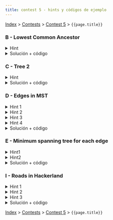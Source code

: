 ```yaml
---
title: contest 5 - hints y códigos de ejemplo
---
```


[Index](../index) > [Contests](../contests) > [Contest 5](../contests#contest-5) > ```{{page.title}}```


### B - Lowest Common Ancestor
<details> 
  <summary>Hint</summary>
  Problema "hello world" de LCA. Si te complicas implementádolo por primera vez, en los apuntes hay implementaciones de ejemplo, aunque recomiendo la primera vez entender bien la estructura en vez de hacer copy paste ciegamente.
</details>
<details>
  <summary>Solución + código</summary>
  <a href="https://github.com/PabloMessina/Competitive-Programming-Material/blob/master/Solved%20problems/SPOJ/LCA_LowestCommonAncestor.cpp">Código de ejemplo</a>
</details>

### C - Tree 2

<details> 
  <summary>Hint</summary>
  Un diametro de un grafo se define como un par de nodos (a,b) tal que la distancia entre ellos es maxima. Un grafo puede tener multiples diametros. Los diametros cumplen varias propiedades interesantes:

<ol>
    <li>Dado un nodo cualquiera u, sea v el nodo mas lejano de u. Esta garantizado que v es el extremo de un diametro.</li>
    <li>Dado un diametro (a,b) y un nodo u cualquiera, esta garantizado que a o b es uno de los nodos mas lejanos a u (es decir, no existe un nodo x tal que dist(x,u) sea mayor a max(dist(a,u),dist(b,u)).</li>
</ol>

La demostracion de estas propiedades queda como ejercicio. La propiedad 1 puede usarse para encontrar un diametro del arbol, y la propiedad 2 puede usarse para responder las queries de manera eficiente.

</details>
<details> 
  <summary>Solución + código</summary>
  <p>
  Para encontrar un diametro del arbol, puede hacerse bfs desde un nodo cualquiera. Sea <strong>a</strong> el ultimo nodo visitado (que sabemos es el extremo de un diametro). Luego podemos hacer bfs de nuevo partiendo desde <strong>a</strong> y guardando en <strong>b</strong> el ultimo nodo visitado. Tenemos que (<strong>a</strong>,<strong>b</strong>) es un diametro del arbol.
    </p><p>
  Ahora supongamos que nos dan una query <strong>v</strong>,<strong>d</strong>. Sabemos que solo necesitamos revisar <strong>a</strong> y <strong>b</strong> para encontrar un nodo mas lejano de <strong>v</strong>. Sea <strong>w</strong> este nodo. Si dist(<strong>v</strong>, <strong>w</strong>) es menor a <strong>d</strong>, podemos responder inmediatamente 0. Si la profundidad de <strong>v</strong> es menor o igual a <strong>d</strong>, entonces basta responder el <strong>d</strong>-esimo ancestro de v. En otro caso, podemos responder el ancestro (dist(<strong>v</strong>,<strong>w</strong>)-<strong>d</strong>)-esimo de <strong>w</strong>.
</p><p>
  Para calcular distancias y ancestros en tiempo logaritmico podemos utilizar el metodo de Binary Lifting.
</p>
  <a href="https://github.com/ProgramacionCompetitivaPUC/IIC2553-2019-2/blob/master/code_samples/contest5/C_Tree_2.cpp">Código de ejemplo</a>
</details>

### D - Edges in MST

<details> 
  <summary>Hint 1</summary>
  Notar que todos los posibles MSTs de un grafo pueden ser generados por el algoritmo de Kruskal si es que ordenamos las aristas de la forma correcta: al ordenar las aristas de menor a mayor costo, cuando haya empates ponemos primero las aristas del MST que queremos generar (queda como ejercicio teórico para el lector convencerse 100% de que esto funciona). Y del mismo modo, Kruskal es un algoritmo correcto, por lo que siempre encuentra MSTs válidos de un grafo. Es decir, el conjunto de MSTs de un grafo y el conjunto de posibles outputs de Kruskal son iguales.
</details>

<details> 
  <summary>Hint 2</summary>
  Notar que lo único que determina qué MST va a encontrar Kruskal es la forma en que ordenamos las aristas cuando hay empate por costo. si todas las aristas tuviesen costos distintos, entonces sólo hay una única forma de ordenar las aristas y por consiguiente Kruskal sólo puede generar un único MST. En cambio, si hay empates por costo, según cómo ordenemos las aristas empatadas, el MST encontrado por Kruskal podría ser diferente.
</details>

<details> 
  <summary>Hint 3</summary>
  Una vez que las aristas ya están ordenadas, recordemos que Kruskal usa un union-find por debajo para tomar la decisión de qué aristas poner y qué aristas no. Ahora, cuando Kruskal itera sobre las aristas, podemos mentalmente visualizar este proceso en "batches", donde cada batch son todas las aristas que empatan en un costo dado. Por ej. el primer batch son todas las aristas que empatan en costo C1, el segundo batch son todas las aristas que empatan en costo C2, etc. El orden de los batches es fijo, pero cómo están las aristas ordenadas dentro de cada batch puede variar. La observación clave que hay que hacer aquí es que el estado del Union-Find al momento de procesar el i-ésimo batch <strong>es siempre el mismo, independiente de cómo hayan estado permutadas las aristas en los batches previos</strong>. ¿Por qué? Básicamente porque las aristas que van antes del batch i-ésimo son siempre las mismas, y cada arista es una instrucción de unir 2 conjuntos en el Union-Find, y da lo mismo en qué orden ejecutemos las instrucciones, el resultado final es siempre el mismo.
</details>


<details> 
  <summary>Hint 4</summary>
  ¿Entonces de qué depende qué aristas del batch i-ésimo Kruskal va a poner y qué aristas va a ignorar? Sabemos que no depende del orden de los batches previos, pero sí puede depender del orden dentro del batch i-ésimo mismo. Si vemos los conjuntos del Union-Find como nodos, entonces cada arista e=(u,v) del batch i-ésimo se puede reinterpretar como una arista e' = (findSet(u), findSet(v)). Entonces si e' es un self-loop, <strong>NUNCA</strong> va, si e' forma parte de un ciclo, <strong>A VECES</strong> va, y e' es una <strong>arista de corte</strong> (la única otra opción que queda) entonces <strong>SIEMPRE</strong> va.
</details>

<details> 
  <summary>Solución + código</summary>
  Lo que hacemos es ejecutar Kruskal pero con la modificación de procesar las aristas empatadas en batches. Para cada batch primero armamos un grafo temporal donde los nodos son los conjuntos del Union-Find en ese instante, y las aristas del batch actual las traducimos a aristas en este grafo temporal. Los self-loops los podemos omitir y taggear como "none" altiro, y en el grafo temporal debemos encontrar las arista de corte y las aristas que forman parte de ciclos. Esto lo podemos hacer con el algoritmo de Tarjan para encontrar aristas de corte en un grafo (cuidado: el grafo no es necesariamente conexo, hay que correrlo por cada componente conexa del grafo). Las de corte las tageamos como "any" y el resto como "at least one". Luego seguimos ejecutando Kruskal normalmente y repetimos lo mismo para el siguiente batch y así hasta el final. <a href="https://github.com/PabloMessina/Competitive-Programming-Material/blob/master/Solved%20problems/Codeforces/160D_EdgesInMST.cpp">Código de ejemplo</a>
</details>


### E - Minimum spanning tree for each edge

<details> 
  <summary>Hint1</summary>
  Es posible computar el MST una vez, y luego usar ese MST como punto de partida para responder las queries eficientemente.
</details>
<details>
  <summary>Hint2</summary>
  Dado un MST del grafo y una arista (u,v) cualquiera del grafo que no este en el MST, si agregamos la arista (u,v) al MST se forma un ciclo. ¿Que arista (distinta de (u,v)) nos conviene sacar para eliminar este ciclo y minimizar el costo?
</details>
<details> 
  <summary>Solución + código</summary>
  <p>
  Dado una arista (u,v), el MST que la contiene es equivalente a un MST cualquiera al que se le remueve la arista mas cara en el camino u-v y luego se agrega la arista (u,v). Una forma de ver que esto es correcto es asi: Si fijamos la arista (u,v) y luego corremos kruskal, la ejecucion sería exactamente la misma excepto por la arista mas cara que completa el ciclo (que no seria agregada). Esta arista es precisamente la mas cara en el camino u-v del MST original.
</p><p>
  Para calcular la arista mas cara entre u y v en el MST se puede utilizar Binary Lifting.
</p>
  <a href="https://github.com/ProgramacionCompetitivaPUC/IIC2553-2019-2/blob/master/code_samples/contest5/E_MST_for_each_edge.cpp">Código de ejemplo</a>
</details>


### I - Roads in Hackerland
<details> 
  <summary>Hint 1</summary>
  Notar que todas las aristas tienen pesos distintos (de hecho, potencias de 2 distintas). Entonces, el costo de un camino simple en el grafo se puede ver como un número binario, donde cada arista me indica qué bit debo prender.
</details>
<details> 
  <summary>Hint 2</summary>
  Se puede demostrar que el camino más barato entre 2 nodos A y B es el camino que los conecta en el Minimum Spanning Tree del grafo. Para verlo, por contradicción imagina que el óptimo fuera un camino alternativo distinto al del MST, dicho camino necesariamente debe usar al menos una arista e = (u,v) que no está en el MST. Luego hay 2 casos: 1) el costo de la arista "e" es mayor al camino que conecta u con v en el MST, en este caso podemos reemplazar "e" con el camino que conecta "u" con "v" en el MST y obtener un camino aún más barato para llegar de A a B (-><- contradicción), o bien 2) el costo de "e" es menor que el costo del camino de u a v en el MST, esto implica que hay una arista en dicho camino con una potencia de 2 mayor a la pontecia de 2 de "e", así que podemos reemplazar esa arista con "e" y obtener un MST aún más barato (-><- contradicción también). Es decir, en ambos casos hay contradicción así que nuestra suposición inicial es errónea, es decir, el óptimo entre A y B es necesariamente el camino del MST.
</details>
<details> 
  <summary>Hint 3</summary>
  Calcular la sumatoria de todos los caminos mínimos es equivalente a iterar por cada arista del MST y preguntarse en cuántos caminos mínimos dicha arista aparece, y así la contribución de la arista sería costo(arista) x count(arista). Y contar esto es trivial, la arista es un puente que separa al MST en 2 partes, entonces dicha arista aparece en todas las combinaciones de nodos de una parte con la otra.
</details>
<details> 
  <summary>Solución + código</summary>
  Encontramos el MST del grafo y luego corremos un DFS sobre el MST calculando por cada nodo el tamaño de su subárbol (cuántos nodos hay en su subárbol incluyéndolo), entonces la contribución de la arista que va de ese nodo a su padre inmediato es igual a su costo multiplicado por (N-K)*K, donde K es el tamaño del subárbol del nodo. Dado que la suma es gigante, podemos guardar su representación binaria en un arreglo de ints suficientemente grande, entonces sumar 2^C * (N-K)*K se puede hacer calculando (N-k)*K en un long long y luego sumando sus bits "a mano" sobre el arreglo shifteados C posiciones.
  <a href="https://github.com/PabloMessina/Competitive-Programming-Material/blob/master/Solved%20problems/hackerrank/RoadsInHackerLand.cpp">Código de ejemplo</a>
</details>

<!-- <details> 
  <summary>Hint</summary>   
</details>
<details> 
  <summary>Solución + código</summary>
  <a href="">Código de ejemplo</a>
</details> -->

[Index](../index) > [Contests](../contests) > [Contest 5](../contests#contest-5) > ```{{page.title}}```
